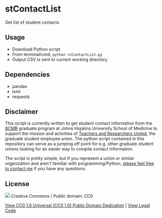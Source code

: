 # stContactList
Get list of student contacts

## Usage
- Download Python script
- From terminal/cmd, `python stContactList.py`
- Output CSV is sent to current working directory

## Dependencies
- pandas
- lxml
- requests

## Disclaimer
This script is currently written to get student contact information from the [BCMB](https://bcmb.bs.jhmi.edu/students) graduate program at Johns Hopkins University School of Medicine to support the mission and activities of [Teachers and Researchers United](http://trujhu.org/), the graduate student employee union. The python script contained in this repository can serve as a jumping off point for e.g. other graduate student unions looking for an easier way to compile contact information.

The script is pretty simple, but if you represent a union or similar organization and aren't familiar with programming/Python, [please feel free to contact me](mailto:connor0mason@gmail.com) if you have any questions.

## License
<img src="https://upload.wikimedia.org/wikipedia/commons/6/69/CC0_button.svg">
Creative Commons / Public domain: CC0



[View CC0 1.0 Universal (CC0 1.0) Public Domain Dedication](https://creativecommons.org/publicdomain/zero/1.0/) | [View Legal Code](https://creativecommons.org/publicdomain/zero/1.0/legalcode)



